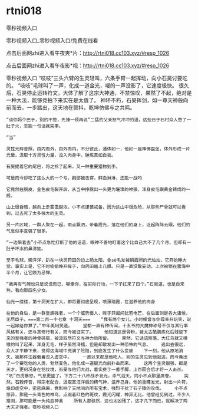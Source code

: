 # rtni018
零秒视频入口

零秒视频入口_零秒视频入口/免费在线看

点击后面网zhi进入看午夜爽*片：http://rtni018.cc103.xyz/#resp_1026

点击后面网zhi进入看午夜影*视：http://rtni018.cc103.xyz/#resp_1026

零秒视频入口    “吱吱”三头六臂的生灵轻叫，六条手臂一起挥动，向小石昊讨要吃的。    “吱吱”毛球叫了一声，化成一道金光，嗖的一声没影了，它速度极快。    很久后，石昊停止运转符文，大体了解了这宗大神通，不禁惊叹，果然了不起，绝对是一种大法，能够竞拍下来实在是太值了。    神环不朽，石昊挥剑，如一尊天神般向前而去，一步踏出，这天地在颤抖，乾坤仿佛与之共鸣。

    “谈你妈个巴子，别的不管，先揍一顿再说”二猛的父亲怒气冲冲的道，这些日子石村众人憋了一肚子火，怎能一句话就完事。

    “当”

    灵性光辉普照，由内而外，由外而内，不分彼此，通体如一，他如一座神佛盘坐，体外形成一片光晕，汲取十方灵性力量，没入肉身中，锤炼真如自我。

    石昊提着它的尾巴，将之拎了起来，又一种重要猎物到手。

    可是而今却吃了这么大的一个亏，胸部被击穿，鲜血淋淋，还能一战吗

    它竟然在脱皮，金色皮毛裂开后，从当中挣脱出一头更为璀璨的神狼，浑身皮毛跟黄金铸成的一般。

    山上很昏暗，越向上走雾霭越浓。小不点谨慎戒备，因为这山中很危险，从那些尸骨就可以看到，过去死了太多强大的生灵。

    另一片区域，一群人聚在一起，雨点飘洒，带着霞光，落在他们的身上，泛起阵阵云烟，他们的气息似乎变强了很多。

    “一边呆着去”小不点急忙打断了他的话语，眼神不善地盯着这个比自己大不了几个月、但却有一肚子坏水的鼻涕娃。

    至于毛球，懒洋洋，趴在一块灵药田的边上晒太阳，金sè毛发被朝霞照的光灿灿，它开始睡大觉。事实上是，它不时偷偷睁开眸子，向药田瞄上几眼。只是一直没敢妄动，上次被锁在雷海中半个月，让它颇为忌惮。

    “我再有气魄也只是说说而已，哪像你，在实际行动，一下子扛来了四个。”石昊道，也是自来熟，看向那四名少女。

    仙光一缕缕，第十洞天在扩大，即将要彻底呈现，喷薄瑞霞，在滋养他的肉身

    在他的身后，是一群皇族强者，一个个威势慑人，眸子开阖间犹若电芒，在后面则是各大诸侯，无尽臣子。===第二百一十七章 十洞天===    “我有两个女儿，小时候曾与你母亲开玩笑，说一起嫁给你算了。”中年美妇笑道。    皇都一直有种传闻，十五爷的大魔神称号不仅与其行事风格有关，还与其修行有关，而今被证实了。    他知道这是骨粉，被太古酷鹏炼化后残留下来的至强者的神骨碎屑，被汲取尽符文与神力后所留。    果然，它话语刚落，大红鸟就又嗷嗷的叫了起来，浑身无毛，样子虽然滑稽，但是却散发出一种恐怖的气息。    逃出去很远，众人才平静下来，觉得这海域中充满了险阻，到底发生了什么变故    下一刻，他从原地消失，被那件法器载着没入虚空中。    一直以来都是他吃人，别的生灵见到他就逃，而今竟出了一个要吃他的人类，勃然变色，他化成一道银光向前扑击而来。    这两个生灵很强，都是天才，更何况身在铭纹境，石昊与他们大战，着实费了一番手脚，上百回合后才将一人击杀。    “吼”白虎暴怒，气息更盛了。下方二十八杆战矛发光，杀气滔天，向小不点那里席卷。    突然，石毅传音，得宗老配合，汲取其汪洋般的精气神，滋养己身。他的重瞳发光，射出一片符，烙印虚空中，密密麻麻，竟影响了天地间的所有宝术，强烈干扰了石子陵的攻伐。    小不点惊异，那是一头青色的神鸟，点缀着红色的斑纹，霞光闪耀，神异无比。他曾经见到过，不少人推测，那可能是一头纯血神禽    所有人都骇然，这也太凶残了，这才几下而已，就解决了两大天才强者。零秒视频入口
